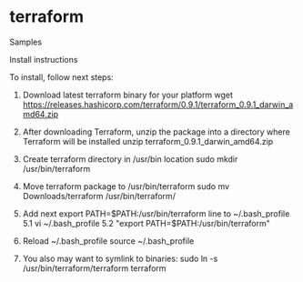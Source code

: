 # terraform
Samples

Install instructions

To install, follow next steps:

1. Download latest terraform binary for your platform
  wget https://releases.hashicorp.com/terraform/0.9.1/terraform_0.9.1_darwin_amd64.zip

2. After downloading Terraform, unzip the package into a directory where Terraform will be installed
  unzip terraform_0.9.1_darwin_amd64.zip

3. Create terraform directory in /usr/bin location
  sudo mkdir /usr/bin/terraform

4. Move terraform package to /usr/bin/terraform
  sudo mv Downloads/terraform /usr/bin/terraform/

5. Add next export PATH=$PATH:/usr/bin/terraform line to ~/.bash_profile 
  5.1 vi ~/.bash_profile
  5.2 "export PATH=$PATH:/usr/bin/terraform"

6. Reload ~/.bash_profile 
  source ~/.bash_profile

7. You also may want to symlink to binaries:
  sudo ln -s /usr/bin/terraform/terraform terraform

